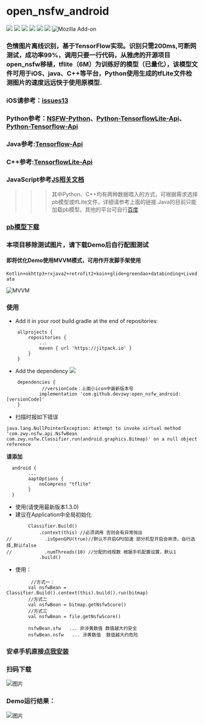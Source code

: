 # open_nsfw_android
[![](https://jitpack.io/v/devzwy/open_nsfw_android.svg)](https://jitpack.io/#devzwy/open_nsfw_android) [![](https://img.shields.io/badge/Base-TensorFlow-brightgreen.svg)](https://github.com/devzwy/open_nsfw_android) [![](https://img.shields.io/badge/license-Apache%202-green.svg)](https://www.apache.org/licenses/LICENSE-2.0)
[![](https://img.shields.io/badge/%E4%BD%9C%E8%80%85-赵文贇-orange.svg)](https://github.com/devzwy/open_nsfw_android) [![](https://img.shields.io/badge/QQ-3648415-brightgreen.svg)](https://github.com/devzwy/KUtils)  [![](https://img.shields.io/badge/Mail-dev_zwy@aliyun.com-green.svg)](https://github.com/devzwy/open_nsfw_android) ![Mozilla Add-on](https://img.shields.io/amo/stars/dustman.svg?label=stars&logo=1&logoColor=1&style=popout)

### 色情图片离线识别，基于TensorFlow实现。识别只需200ms,可断网测试，成功率99%，调用只要一行代码，从雅虎的开源项目open_nsfw移植，tflite（6M）为训练好的模型（已量化），该模型文件可用于iOS、java、C++等平台，Python使用生成的tfLite文件检测图片的速度远远快于使用原模型. 
### iOS请参考：[issues13](https://github.com/devzwy/open_nsfw_android/issues/13)
### Python参考：[NSFW-Python](https://github.com/devzwy/NSFW-Python)、[Python-TensorflowLite-Api](https://tensorflow.google.cn/api_docs/python/tf/lite)、[Python-Tensorflow-Api](https://tensorflow.google.cn/api_docs/python/tf)
### Java参考:[Tensorflow-Api](https://tensorflow.google.cn/api_docs/java/reference/org/tensorflow/package-summary)
### C++参考:[TensorflowLite-Api](https://tensorflow.google.cn/lite/api_docs/cc)
### JavaScript参考[JS相关文档](https://js.tensorflow.org/api/latest/)
>>> 其中Python、C++均有两种数据喂入的方式，可根据需求选择pb模型或tfLite文件，详细请参考上面的链接.Java的目前只能加载pb模型。其他的平台可自行[百度](https://www.baidu.com)
### [pb模型下载](https://github.com/devzwy/NSFW-Python/tree/master/model)
### 本项目移除测试图片，请下载Demo后自行配图测试  
#### 即将优化Demo使用MVVM模式，可用作开发脚手架使用  
`Kotlin+okhttp3+rxjava2+retrofit2+koin+glide+greendao+databinding+Livedata`  
  
![MVVM](https://github.com/devzwy/open_nsfw_android/blob/dev/img/4.jpg)

### 使用
- Add it in your root build.gradle at the end of repositories:
```
	allprojects {
		repositories {
			...
			maven { url 'https://jitpack.io' }
		}
	}
```

- Add the dependency [![](https://jitpack.io/v/devzwy/open_nsfw_android.svg)](https://jitpack.io/#devzwy/open_nsfw_android)

```
	dependencies {
	         //versionCode：上面小icon中最新版本号
	        implementation 'com.github.devzwy:open_nsfw_android:[versionCode]'
	}

```
- 扫描时报如下错误
```
java.lang.NullPointerException: Attempt to invoke virtual method 'com.zwy.nsfw.api.NsfwBean com.zwy.nsfw.Classifier.run(android.graphics.Bitmap)' on a null object reference
```
__请添加__
```
  android {
        ...
        aaptOptions {
            noCompress "tflite"
        }
  }
```  


- 使用(请使用最新版本1.3.0)
- 建议在Application中全局初始化

```
        Classifier.Build()
            .context(this) //必须调用 否则会有异常抛出
//            .isOpenGPU(true)//默认不开启GPU加速 部分机型开启会奔溃，自行选择,默认false
//            .numThreads(10) //分配的线程数 根据手机配置设置，默认1
            .build()
```
- 使用：

```  
         //方式一：
        val nsfwBean = Classifier.Build().context(this).build().run(bitmap)
        //方式二
        val nsfwBean = bitmap.getNsfwScore()
        //方式三
        val nsfwBean = file.getNsfwScore()

        nsfwBean.sfw   ... 非涉黄数值 数值越大约安全
        nsfwBean.nsfw   ... 涉黄数值  数值越大约危险
```
### 安卓手机直接[点我安装](http://d.7short.com/1rj9)

### 扫码下载

![图片](https://github.com/devzwy/open_nsfw_android/blob/dev/img/2.png)

### Demo运行结果：  

![图片](https://github.com/devzwy/open_nsfw_android/blob/dev/img/1.png)
